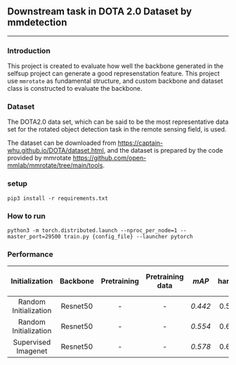 ## Downstream task in DOTA 2.0 Dataset by mmdetection
---

### Introduction
This project is created to evaluate how well the backbone generated in the selfsup project can generate a good represenstation feature. This project use `mmrotate` as fundamental structure, and custom backbone and dataset class is constructed to evaluate the backbone.

### Dataset
The DOTA2.0 data set, which can be said to be the most representative data set for the rotated object detection task in the remote sensing field, is used.

The dataset can be downloaded from https://captain-whu.github.io/DOTA/dataset.html, and the dataset is prepared by the code provided by mmrotate https://github.com/open-mmlab/mmrotate/tree/main/tools.

### setup
```
pip3 install -r requirements.txt
```

### How to run
```
python3 -m torch.distributed.launch --nproc_per_node=1 --master_port=29500 train.py {config_file} --launcher pytorch
```

### Performance
|     Initialization    | Backbone | Pretraining | Pretraining data |  *mAP* |  harbor  |   swimming-pool  | roundabout | bridge | baseball-diamond | ground-track-field | soccer-ball-field | storage-tank | basketball-court | large-vehicle | plane | tennis-court | ship | helicopter | helipad | container-crane | airport | small-vehicle |
|:---------------------:|:---------------------:|:---------------------:|:---------------------:|:---------------------:|:---------------------:|:---------------------:|:---------------------:|:---------------------:|:---------------------:|:---------------------:|:---------------------:|:---------------------:|:---------------------:|:---------------------:|:---------------------:|:---------------------:|:---------------------:|:---------------------:|:---------------------:|:---------------------:|:---------------------:|:---------------------:|
| Random Initialization | Resnet50 |     -      |         -        | *0.442*   | 0.555 | 0.478 | 0.514 | 0.327 | 0.610 | 0.448 | 0.246 | 0.565 | 0.335 | 0.688 | 0.803 | 0.815 | 0.777 | 0.272 | 0.000 | 0.000 | 0.096 | 0.426 |
| Random Initialization | Resnet50 |     -      |         -        | *0.554*   | 0.660 | 0.555 | 0.633 | 0.409 | 0.723 | 0.694 | 0.641 | 0.607 | 0.632 | 0.661 | 0.812 | 0.906 | 0.801 | 0.500 | 0.000 | 0.000 | 0.226 | 0.510 |
| Supervised Imagenet | Resnet50 |      -      |         -        | *0.578*  | 0.665 | 0.561 | 0.597 | 0.428 | 0.751 | 0.716 | 0.685 | 0.616 | 0.669 | 0.727 | 0.813 | 0.904 | 0.804 | 0.527 | 0.000 | 0.061 | 0.373 | 0.501 | 
